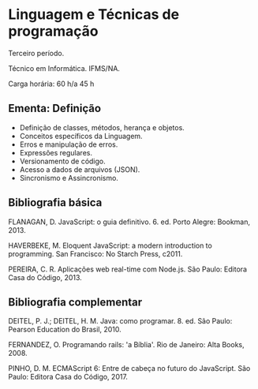 # Linguagem e Técnicas de programação

Terceiro período. 

Técnico em Informática. IFMS/NA. 

Carga horária: 60 h/a 45 h 

## Ementa: Definição

  - Definição de classes, métodos, herança e objetos. 
  - Conceitos específicos da Linguagem. 
  - Erros e manipulação de erros. 
  - Expressões regulares. 
  - Versionamento de código. 
  - Acesso a dados de arquivos (JSON). 
  - Sincronismo e Assincronismo.

## Bibliografia básica 

FLANAGAN, D. JavaScript: o guia definitivo. 6. ed. Porto Alegre: Bookman, 2013.

HAVERBEKE, M. Eloquent JavaScript: a modern introduction to programming. San Francisco: No Starch Press, c2011.

PEREIRA, C. R. Aplicações web real-time com Node.js. São Paulo: Editora Casa do Código, 2013.

## Bibliografia complementar 

DEITEL, P. J.; DEITEL, H. M. Java: como programar. 8. ed. São Paulo: Pearson Education do Brasil, 2010.

FERNANDEZ, O. Programando rails: 'a Bíblia'. Rio de Janeiro: Alta Books, 2008.

PINHO, D. M. ECMAScript 6: Entre de cabeça no futuro do JavaScript. São Paulo: Editora Casa do Código, 2017.
